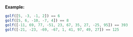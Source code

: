 **Example:**

```javascript
golf([5, -3, -1, 2]) == 6
golf([5, 6, -10, -7, 4]) == 8
golf([-11, 69, 77, -51, 23, 67, 35, 27, -25, 95]) == 393
golf([-21, -23, -69, -67, 1, 41, 97, 49, 27]) == 125
```
